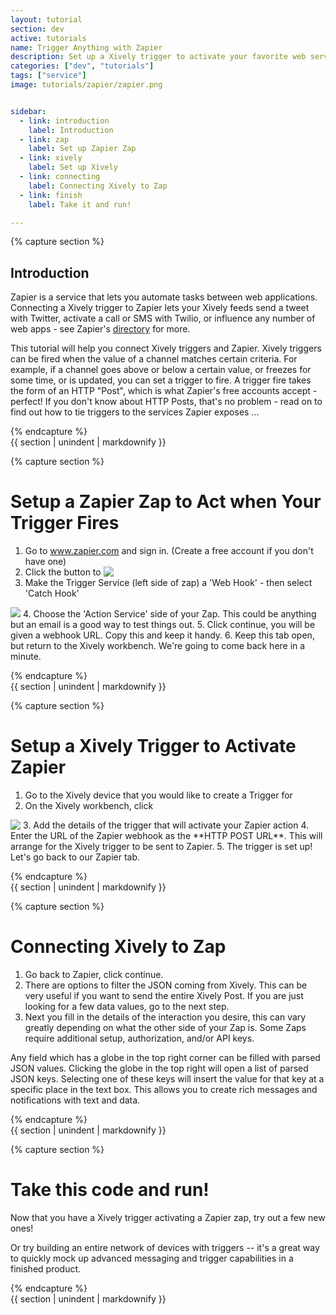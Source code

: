 ```yaml
---
layout: tutorial
section: dev
active: tutorials
name: Trigger Anything with Zapier
description: Set up a Xively trigger to activate your favorite web services, using Zapier
categories: ["dev", "tutorials"]
tags: ["service"]
image: tutorials/zapier/zapier.png


sidebar:
  - link: introduction
    label: Introduction
  - link: zap
    label: Set up Zapier Zap
  - link: xively
    label: Set up Xively
  - link: connecting
    label: Connecting Xively to Zap
  - link: finish
    label: Take it and run!

---
```



<!-- Section beginning -->
<div id="introduction" class="tutorial-section">  
{% capture section %}
<!-- /Section beginning -->

## Introduction

Zapier is a service that lets you automate tasks between web applications.  Connecting a Xively trigger to Zapier lets your Xively feeds send a tweet with Twitter, activate a call or SMS with Twilio, or influence any number of web apps - see Zapier's [directory](https://zapier.com/app/explore) for more. 

This tutorial will help you connect Xively triggers and Zapier. Xively triggers can be fired when the value of a channel matches certain criteria.  For example, if a channel goes above or below a certain value, or freezes for some time, or is updated, you can set a trigger to fire.  A trigger fire takes the form of an HTTP "Post", which is what Zapier's free accounts accept - perfect!  If you don't know about HTTP Posts, that's no problem - read on to find out how to tie  triggers to the services Zapier exposes ...

<!-- Section end -->
{% endcapture %}  
{{ section | unindent | markdownify }}  
</div>
<!-- /Section end -->

<!-- Section beginning -->
<div id="zap" class="tutorial-section">  
{% capture section %}
<!-- /Section beginning -->

# Setup a Zapier Zap to Act when Your Trigger Fires

1. Go to www.zapier.com and sign in. (Create a free account if you don't have one)
2. Click the button to   <img src="{% asset_path tutorials/zapier/create_a_new_zap.png %}" style="vertical-align:text-top;">
3. Make the Trigger Service (left side of zap) a 'Web Hook' - then select 'Catch Hook'
<img src="{% asset_path tutorials/zapier/zapier_screenshot.png %}">
4. Choose the 'Action Service' side of your Zap. This could be anything but an email is a good way to test things out.
5. Click continue, you will be given a webhook URL. Copy this and keep it handy.
6. Keep this tab open, but return to the Xively workbench. We're going to come back here in a minute.


<!-- Section end -->
{% endcapture %}  
{{ section | unindent | markdownify }}  
</div>
<!-- /Section end -->

<!-- Section beginning -->
<div id="xively" class="tutorial-section">  
{% capture section %}
<!-- /Section beginning -->

# Setup a Xively Trigger to Activate Zapier

1. Go to the Xively device that you would like to create a Trigger for
2. On the Xively workbench, click 
<img src="{% asset_path tutorials/zapier/add_trigger.png %}" style="vertical-align:text-top;">
3. Add the details of the trigger that will activate your Zapier action
4. Enter the URL of the Zapier webhook as the **HTTP POST URL**.  This will arrange for the Xively trigger to be sent to Zapier.
5. The trigger is set up!  Let's go back to our Zapier tab.


<!-- Section end -->
{% endcapture %}  
{{ section | unindent | markdownify }}  
</div>
<!-- /Section end -->

<!-- Section beginning -->
<div id="connecting" class="tutorial-section">  
{% capture section %}
<!-- /Section beginning -->

# Connecting Xively to Zap

1. Go back to Zapier, click continue.
2. There are options to filter the JSON coming from Xively. This can be very useful if you want to send the entire Xively Post. If you are just looking for a few data values, go to the next step.
3. Next you fill in the details of the interaction you desire, this can vary greatly depending on what the other side of your Zap is. Some Zaps require additional setup, authorization, and/or API keys.  

Any field which has a globe in the top right corner can be filled with parsed JSON values.  Clicking the globe in the top right will open a list of parsed JSON keys. Selecting one of these keys will insert the value for that key at a specific place in the text box. This allows you to create rich messages and notifications with text and data.

<!-- Section end -->
{% endcapture %}  
{{ section | unindent | markdownify }}  
</div>
<!-- /Section end -->

<!-- Section beginning -->
<div id="finish" class="tutorial-section">  
{% capture section %}
<!-- /Section beginning -->

# Take this code and run!

Now that you have a Xively trigger activating a Zapier zap, try out a few new ones!  

Or try building an entire network of devices with triggers -- it's a great way to quickly mock up advanced messaging and trigger capabilities in a finished product.

<!-- Section end -->
{% endcapture %}  
{{ section | unindent | markdownify }}  
</div>
<!-- /Section end -->







 



    

